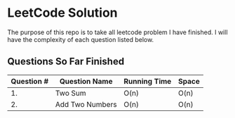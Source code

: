 # LeetCode Solution

The purpose of this repo is to take all leetcode problem I have finished. I will have the complexity of each question listed below.

## Questions So Far Finished

Question # | Question Name | Running Time | Space |
--- | --- | --- | --- |
1.| Two Sum | O(n) | O(n)
2.| Add Two Numbers| O(n)| O(n)|
